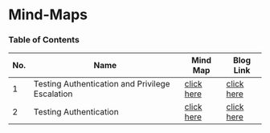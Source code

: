 # Mind-Maps

### Table of Contents

| No. | Name                                            | Mind Map                                                                                                                   | Blog Link                            |
| --- | ----------------------------------------------- | -------------------------------------------------------------------------------------------------------------------------- | ------------------------------------ |
| 1   | Testing Authentication and Privilege Escalation | [click here](https://github.com/ehsaanqazi/Mind-Maps/blob/master/Access%20Control%20and%20%20Privilidege%20Escalation.png) | [click here](https://ehsaanqazi.com) |
| 2   | Testing Authentication                          | [click here](https://github.com/ehsaanqazi/Mind-Maps/blob/master/Authentication.png)                                       | [click here](https://ehsaanqazi.com) |
